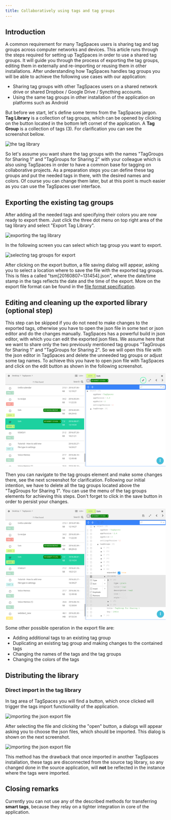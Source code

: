 ```yaml
---
title: Collaboratively using tags and tag groups
---
```


## Introduction

A common requirement for many TagSpaces users is sharing tag and tag groups across computer networks and devices. This article runs through the steps required for setting up TagSpaces in order to use a shared tag groups. It will guide you through the process of exporting the tag groups, editing them in externally and re-importing or reusing them in other installations. After understanding how TagSpaces handles tag groups you will be able to achieve the following use cases with our application:

- Sharing tag groups with other TagSpaces users on a shared network drive or shared Dropbox / Google Drive / Syncthing accounts.
- Using the same tag groups in other installation of the application on platforms such as Android

But before we start, let's define some terms from the TagSpaces jargon. **Tag Library** is a collection of tag groups, which can be opened by clicking on the button located in the bottom left cornet of the application. A **Tag Group** is a collection of tags (3). For clarification you can see the screenshot bellow.

![the tag library](/media/tag-library-overview.png)

So let's assume you want share the tag groups with the names "TagGroups for Sharing 1" and "TagGroups for Sharing 2" with your colleague which is also using TagSpaces in order to have a common base for tagging on collaborative projects. As a preparation steps you can define these tag groups and put the needed tags in there, with the desired names and colors. Of course you can change them later, but at this point is much easier as you can use the TagSpaces user interface.

## Exporting the existing tag groups

After adding all the needed tags and specifying their colors you are now ready to export them. Just click the three dot menu on top right area of the tag library and select "Export Tag Library".

![exporting the tag library](/media/taggroups-export.png)

In the following screen you can select which tag group you want to export.

![selecting tag groups for export](/media/taglibary-export-select-taggroups.png)

After clicking on the export button, a file saving dialog will appear, asking you to select a location where to save the file with the exported tag groups. This is files a called "tsm[20160807~131454].json", where the date/time stamp in the tags reflects the date and the time of the export. More on the export file format can be found in the [file format specification](/dev/metafileformats#taggroupsexport).

## Editing and cleaning up the exported library (optional step)

This step can be skipped if you do not need to make changes to the exported tags, otherwise you have to open the json file in some text or json editor and do the changes manually. TagSpaces has a powerful build in json editor, with which you can edit the exported json files. We assume here that we want to share only the two previously mentioned tag groups "TagGroups for Sharing 1" and "TagGroups for Sharing 2". So we will open this file with the json editor in TagSpaces and delete the unneeded tag groups or adjust some tag names. To achieve this you have to open json file with TagSpaces and click on the edit button as shown in the following screenshot.

![view tsm json export file](sharing-tags/tsm-json-view.png)

Then you can navigate to the tag groups element and make some changes there, see the next screenshot for clarification. Following our initial intention, we have to delete all the tag groups located above the "TagGroups for Sharing 1". You can use the menu of the tag groups elements for achieving this steps. Don't forget to click in the save button in order to persist your changes.

![edit tms json export file](sharing-tags/tsm-json-edit.png)

Some other possible operation in the export file are:

- Adding additional tags to an existing tag group
- Duplicating an existing tag group and making changes to the contained tags
- Changing the names of the tags and the tag groups
- Changing the colors of the tags

## Distributing the library

### Direct import in the tag library

In tag area of TagSpaces you will find a button, which once clicked will trigger the tags import functionality of the application.

![importing the json export file](/media/taglibrary-import.png)

After selecting the file and clicking the "open" button, a dialogs will appear asking you to choose the json files, which should be imported. This dialog is shown on the next screenshot.

![importing the json export file](/media/taglibrary-import-selection.png)

This method has the drawback that once imported in another TagSpaces installation, these tags are disconnected from the source tag library, so any changed done in the source application, will **not** be reflected in the instance where the tags were imported.

<!--
### Loading the exported tags load on opening a location
On opening of a specific location TagSpaces is trying to open a file called `tsm.json` in the `.ts` subfolder of this location. The `tms.json` file can contain tag groups, which will be loaded in the tags area on opening the location and also it can contain tags with which the current location directory is tagged. In order to display the tag groups from this file a checkbox in setting shown in the next screenshot should be activated.

![importing the json export file](/media/activate-tsm-loading.png)

So a simple way for distributing you tag library is to rename the exported file into `tsm.json` and put it in the `.ts` folder of a given location. Once this folder is synced with some cloud service like Dropbox or Google Drive the file will be distributed to all other TagSpaces installation using this location. So then if you open this location on some other device the exported tag groups will be loaded in this other TagSpaces installation. This method has the advantage to share one common file with the tag groups to all other clients, so if you change it on one of these clients, the used sync service will distribute it to rest of the clients, so all of the collaborators will work with the latest version your tag groups. The same hold true if you put this files on a network drive, which is then connected to many TagSpaces installation on different computers. -->

## Closing remarks

Currently you can not use any of the described methods for transferring **smart tags**, because they relay on a tighter integration in core of the application.
